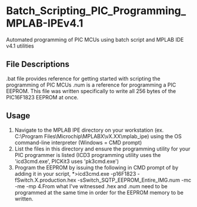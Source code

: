 # Batch_Scripting_PIC_Programming_MPLAB-IPEv4.1
Automated programming of PIC MCUs using batch script and MPLAB IDE v4.1 utilities  

## File Descriptions
.bat file provides reference for getting started with scripting the programming of PIC MCUs
.num is a reference for programming a PIC EEPROM. This file was written specifically to write all 256 bytes of the PIC16F1823 EEPROM at once.  

## Usage
1. Navigate to the MPLAB IPE directory on your workstation (ex. C:\Program Files\Microchip\MPLABX\vX.XX\mplab_ipe) using the OS command-line interpreter (Windows = CMD prompt)
2. List the files in this directory and ensure the programming utility for your PIC programmer is listed (ICD3 programming utility uses the 'icd3cmd.exe', PICKit3 uses 'pk3cmd.exe')
3. Program the EEPROM by issuing the following in CMD prompt of by adding it in your script,
*>icd3cmd.exe -p16F1823 -fSwitch.X.production.hex -sSwitch_SQTP_EEPROM_Entire_IMG.num -mc -me -mp
4.From what I've witnessed .hex and .num need to be programmed at the same time in order for the EEPROM memory to be written.
